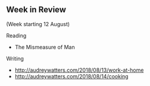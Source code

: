 ## Week in Review

(Week starting 12 August)

Reading
* The Mismeasure of Man

Writing
* http://audreywatters.com/2018/08/13/work-at-home
* http://audreywatters.com/2018/08/14/cooking
